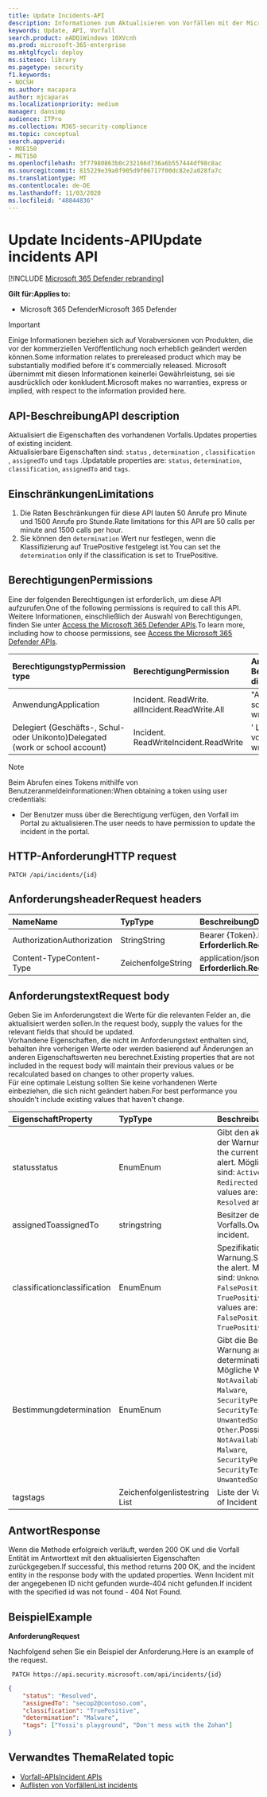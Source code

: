 ```yaml
---
title: Update Incidents-API
description: Informationen zum Aktualisieren von Vorfällen mit der Microsoft 365 Defender-API
keywords: Update, API, Vorfall
search.product: eADQiWindows 10XVcnh
ms.prod: microsoft-365-enterprise
ms.mktglfcycl: deploy
ms.sitesec: library
ms.pagetype: security
f1.keywords:
- NOCSH
ms.author: macapara
author: mjcaparas
ms.localizationpriority: medium
manager: dansimp
audience: ITPro
ms.collection: M365-security-compliance
ms.topic: conceptual
search.appverid:
- MOE150
- MET150
ms.openlocfilehash: 3f77980863b0c232166d736a6b557444df98c8ac
ms.sourcegitcommit: 815229e39a0f905d9f06717f00dc82e2a028fa7c
ms.translationtype: MT
ms.contentlocale: de-DE
ms.lasthandoff: 11/03/2020
ms.locfileid: "48844836"
---
```

# <a name="update-incidents-api"></a><span data-ttu-id="35328-104">Update Incidents-API</span><span class="sxs-lookup"><span data-stu-id="35328-104">Update incidents API</span></span>

[!INCLUDE [Microsoft 365 Defender rebranding](../includes/microsoft-defender.md)]


<span data-ttu-id="35328-105">**Gilt für:**</span><span class="sxs-lookup"><span data-stu-id="35328-105">**Applies to:**</span></span>
- <span data-ttu-id="35328-106">Microsoft 365 Defender</span><span class="sxs-lookup"><span data-stu-id="35328-106">Microsoft 365 Defender</span></span>

>[!IMPORTANT] 
><span data-ttu-id="35328-107">Einige Informationen beziehen sich auf Vorabversionen von Produkten, die vor der kommerziellen Veröffentlichung noch erheblich geändert werden können.</span><span class="sxs-lookup"><span data-stu-id="35328-107">Some information relates to prereleased product which may be substantially modified before it's commercially released.</span></span> <span data-ttu-id="35328-108">Microsoft übernimmt mit diesen Informationen keinerlei Gewährleistung, sei sie ausdrücklich oder konkludent.</span><span class="sxs-lookup"><span data-stu-id="35328-108">Microsoft makes no warranties, express or implied, with respect to the information provided here.</span></span>


## <a name="api-description"></a><span data-ttu-id="35328-109">API-Beschreibung</span><span class="sxs-lookup"><span data-stu-id="35328-109">API description</span></span>
<span data-ttu-id="35328-110">Aktualisiert die Eigenschaften des vorhandenen Vorfalls.</span><span class="sxs-lookup"><span data-stu-id="35328-110">Updates properties of existing incident.</span></span>
<br><span data-ttu-id="35328-111">Aktualisierbare Eigenschaften sind: ```status``` , ```determination``` , ```classification``` , ```assignedTo``` und ```tags``` .</span><span class="sxs-lookup"><span data-stu-id="35328-111">Updatable properties are: ```status```, ```determination```, ```classification```, ```assignedTo``` and ```tags```.</span></span>


## <a name="limitations"></a><span data-ttu-id="35328-112">Einschränkungen</span><span class="sxs-lookup"><span data-stu-id="35328-112">Limitations</span></span>
1. <span data-ttu-id="35328-113">Die Raten Beschränkungen für diese API lauten 50 Anrufe pro Minute und 1500 Anrufe pro Stunde.</span><span class="sxs-lookup"><span data-stu-id="35328-113">Rate limitations for this API are 50 calls per minute and 1500 calls per hour.</span></span>
2. <span data-ttu-id="35328-114">Sie können den ```determination``` Wert nur festlegen, wenn die Klassifizierung auf TruePositive festgelegt ist.</span><span class="sxs-lookup"><span data-stu-id="35328-114">You can set the ```determination``` only if the classification is set to TruePositive.</span></span>


## <a name="permissions"></a><span data-ttu-id="35328-115">Berechtigungen</span><span class="sxs-lookup"><span data-stu-id="35328-115">Permissions</span></span>
<span data-ttu-id="35328-116">Eine der folgenden Berechtigungen ist erforderlich, um diese API aufzurufen.</span><span class="sxs-lookup"><span data-stu-id="35328-116">One of the following permissions is required to call this API.</span></span> <span data-ttu-id="35328-117">Weitere Informationen, einschließlich der Auswahl von Berechtigungen, finden Sie unter [Access the Microsoft 365 Defender APIs](api-access.md).</span><span class="sxs-lookup"><span data-stu-id="35328-117">To learn more, including how to choose permissions, see [Access the Microsoft 365 Defender APIs](api-access.md).</span></span>

<span data-ttu-id="35328-118">Berechtigungstyp</span><span class="sxs-lookup"><span data-stu-id="35328-118">Permission type</span></span> |   <span data-ttu-id="35328-119">Berechtigung</span><span class="sxs-lookup"><span data-stu-id="35328-119">Permission</span></span>  |   <span data-ttu-id="35328-120">Anzeigename der Berechtigung</span><span class="sxs-lookup"><span data-stu-id="35328-120">Permission display name</span></span>
:---|:---|:---
<span data-ttu-id="35328-121">Anwendung</span><span class="sxs-lookup"><span data-stu-id="35328-121">Application</span></span> |   <span data-ttu-id="35328-122">Incident. ReadWrite. all</span><span class="sxs-lookup"><span data-stu-id="35328-122">Incident.ReadWrite.All</span></span> |    <span data-ttu-id="35328-123">"Alle Vorfälle lesen und schreiben"</span><span class="sxs-lookup"><span data-stu-id="35328-123">'Read and write all incidents'</span></span>
<span data-ttu-id="35328-124">Delegiert (Geschäfts-, Schul- oder Unikonto)</span><span class="sxs-lookup"><span data-stu-id="35328-124">Delegated (work or school account)</span></span> | <span data-ttu-id="35328-125">Incident. ReadWrite</span><span class="sxs-lookup"><span data-stu-id="35328-125">Incident.ReadWrite</span></span> | <span data-ttu-id="35328-126">' Lesen und Schreiben von Vorfällen '</span><span class="sxs-lookup"><span data-stu-id="35328-126">'Read and write incidents'</span></span>

>[!NOTE]
> <span data-ttu-id="35328-127">Beim Abrufen eines Tokens mithilfe von Benutzeranmeldeinformationen:</span><span class="sxs-lookup"><span data-stu-id="35328-127">When obtaining a token using user credentials:</span></span>
>- <span data-ttu-id="35328-128">Der Benutzer muss über die Berechtigung verfügen, den Vorfall im Portal zu aktualisieren.</span><span class="sxs-lookup"><span data-stu-id="35328-128">The user needs to have permission to update the incident in the portal.</span></span>


## <a name="http-request"></a><span data-ttu-id="35328-129">HTTP-Anforderung</span><span class="sxs-lookup"><span data-stu-id="35328-129">HTTP request</span></span>

```
PATCH /api/incidents/{id}
```

## <a name="request-headers"></a><span data-ttu-id="35328-130">Anforderungsheader</span><span class="sxs-lookup"><span data-stu-id="35328-130">Request headers</span></span>

<span data-ttu-id="35328-131">Name</span><span class="sxs-lookup"><span data-stu-id="35328-131">Name</span></span> | <span data-ttu-id="35328-132">Typ</span><span class="sxs-lookup"><span data-stu-id="35328-132">Type</span></span> | <span data-ttu-id="35328-133">Beschreibung</span><span class="sxs-lookup"><span data-stu-id="35328-133">Description</span></span>
:---|:---|:---
<span data-ttu-id="35328-134">Authorization</span><span class="sxs-lookup"><span data-stu-id="35328-134">Authorization</span></span> | <span data-ttu-id="35328-135">String</span><span class="sxs-lookup"><span data-stu-id="35328-135">String</span></span> | <span data-ttu-id="35328-136">Bearer {Token}.</span><span class="sxs-lookup"><span data-stu-id="35328-136">Bearer {token}.</span></span> <span data-ttu-id="35328-137">**Erforderlich**.</span><span class="sxs-lookup"><span data-stu-id="35328-137">**Required**.</span></span>
<span data-ttu-id="35328-138">Content-Type</span><span class="sxs-lookup"><span data-stu-id="35328-138">Content-Type</span></span> | <span data-ttu-id="35328-139">Zeichenfolge</span><span class="sxs-lookup"><span data-stu-id="35328-139">String</span></span> | <span data-ttu-id="35328-140">application/json.</span><span class="sxs-lookup"><span data-stu-id="35328-140">application/json.</span></span> <span data-ttu-id="35328-141">**Erforderlich**.</span><span class="sxs-lookup"><span data-stu-id="35328-141">**Required**.</span></span>


## <a name="request-body"></a><span data-ttu-id="35328-142">Anforderungstext</span><span class="sxs-lookup"><span data-stu-id="35328-142">Request body</span></span>
<span data-ttu-id="35328-143">Geben Sie im Anforderungstext die Werte für die relevanten Felder an, die aktualisiert werden sollen.</span><span class="sxs-lookup"><span data-stu-id="35328-143">In the request body, supply the values for the relevant fields that should be updated.</span></span>
<br><span data-ttu-id="35328-144">Vorhandene Eigenschaften, die nicht im Anforderungstext enthalten sind, behalten ihre vorherigen Werte oder werden basierend auf Änderungen an anderen Eigenschaftswerten neu berechnet.</span><span class="sxs-lookup"><span data-stu-id="35328-144">Existing properties that are not included in the request body will maintain their previous values or be recalculated based on changes to other property values.</span></span> 
<br><span data-ttu-id="35328-145">Für eine optimale Leistung sollten Sie keine vorhandenen Werte einbeziehen, die sich nicht geändert haben.</span><span class="sxs-lookup"><span data-stu-id="35328-145">For best performance you shouldn't include existing values that haven't change.</span></span>

<span data-ttu-id="35328-146">Eigenschaft</span><span class="sxs-lookup"><span data-stu-id="35328-146">Property</span></span> | <span data-ttu-id="35328-147">Typ</span><span class="sxs-lookup"><span data-stu-id="35328-147">Type</span></span> | <span data-ttu-id="35328-148">Beschreibung</span><span class="sxs-lookup"><span data-stu-id="35328-148">Description</span></span>
:---|:---|:---
<span data-ttu-id="35328-149">status</span><span class="sxs-lookup"><span data-stu-id="35328-149">status</span></span> | <span data-ttu-id="35328-150">Enum</span><span class="sxs-lookup"><span data-stu-id="35328-150">Enum</span></span> | <span data-ttu-id="35328-151">Gibt den aktuellen Status der Warnung an.</span><span class="sxs-lookup"><span data-stu-id="35328-151">Specifies the current status of the alert.</span></span> <span data-ttu-id="35328-152">Mögliche Werte sind: ```Active``` ```Resolved``` und ```Redirected``` .</span><span class="sxs-lookup"><span data-stu-id="35328-152">Possible values are: ```Active```, ```Resolved``` and ```Redirected```.</span></span>
<span data-ttu-id="35328-153">assignedTo</span><span class="sxs-lookup"><span data-stu-id="35328-153">assignedTo</span></span> | <span data-ttu-id="35328-154">string</span><span class="sxs-lookup"><span data-stu-id="35328-154">string</span></span> | <span data-ttu-id="35328-155">Besitzer des Vorfalls.</span><span class="sxs-lookup"><span data-stu-id="35328-155">Owner of the incident.</span></span>
<span data-ttu-id="35328-156">classification</span><span class="sxs-lookup"><span data-stu-id="35328-156">classification</span></span> | <span data-ttu-id="35328-157">Enum</span><span class="sxs-lookup"><span data-stu-id="35328-157">Enum</span></span> | <span data-ttu-id="35328-158">Spezifikation der Warnung.</span><span class="sxs-lookup"><span data-stu-id="35328-158">Specification of the alert.</span></span> <span data-ttu-id="35328-159">Mögliche Werte sind: ```Unknown```, ```FalsePositive``` und ```TruePositive```.</span><span class="sxs-lookup"><span data-stu-id="35328-159">Possible values are: ```Unknown```, ```FalsePositive```, ```TruePositive```.</span></span>
<span data-ttu-id="35328-160">Bestimmung</span><span class="sxs-lookup"><span data-stu-id="35328-160">determination</span></span> | <span data-ttu-id="35328-161">Enum</span><span class="sxs-lookup"><span data-stu-id="35328-161">Enum</span></span> | <span data-ttu-id="35328-162">Gibt die Bestimmung der Warnung an.</span><span class="sxs-lookup"><span data-stu-id="35328-162">Specifies the determination of the alert.</span></span> <span data-ttu-id="35328-163">Mögliche Werte: ```NotAvailable```, ```Apt```, ```Malware```, ```SecurityPersonnel```, ```SecurityTesting```, ```UnwantedSoftware```, ```Other```.</span><span class="sxs-lookup"><span data-stu-id="35328-163">Possible values are: ```NotAvailable```, ```Apt```, ```Malware```, ```SecurityPersonnel```, ```SecurityTesting```, ```UnwantedSoftware```, ```Other```.</span></span>
<span data-ttu-id="35328-164">tags</span><span class="sxs-lookup"><span data-stu-id="35328-164">tags</span></span> | <span data-ttu-id="35328-165">Zeichenfolgenliste</span><span class="sxs-lookup"><span data-stu-id="35328-165">string List</span></span> | <span data-ttu-id="35328-166">Liste der Vorfall Tags.</span><span class="sxs-lookup"><span data-stu-id="35328-166">List of Incident tags.</span></span>



## <a name="response"></a><span data-ttu-id="35328-167">Antwort</span><span class="sxs-lookup"><span data-stu-id="35328-167">Response</span></span>
<span data-ttu-id="35328-168">Wenn die Methode erfolgreich verläuft, werden 200 OK und die Vorfall Entität im Antworttext mit den aktualisierten Eigenschaften zurückgegeben.</span><span class="sxs-lookup"><span data-stu-id="35328-168">If successful, this method returns 200 OK, and the incident entity in the response body with the updated properties.</span></span> <span data-ttu-id="35328-169">Wenn Incident mit der angegebenen ID nicht gefunden wurde-404 nicht gefunden.</span><span class="sxs-lookup"><span data-stu-id="35328-169">If incident with the specified id was not found - 404 Not Found.</span></span>


## <a name="example"></a><span data-ttu-id="35328-170">Beispiel</span><span class="sxs-lookup"><span data-stu-id="35328-170">Example</span></span>

<span data-ttu-id="35328-171">**Anforderung**</span><span class="sxs-lookup"><span data-stu-id="35328-171">**Request**</span></span>

<span data-ttu-id="35328-172">Nachfolgend sehen Sie ein Beispiel der Anforderung.</span><span class="sxs-lookup"><span data-stu-id="35328-172">Here is an example of the request.</span></span>

```
 PATCH https://api.security.microsoft.com/api/incidents/{id}
```

```json
{
    "status": "Resolved",
    "assignedTo": "secop2@contoso.com",
    "classification": "TruePositive",
    "determination": "Malware",
    "tags": ["Yossi's playground", "Don't mess with the Zohan"]
}
```


## <a name="related-topic"></a><span data-ttu-id="35328-173">Verwandtes Thema</span><span class="sxs-lookup"><span data-stu-id="35328-173">Related topic</span></span>
- [<span data-ttu-id="35328-174">Vorfall-APIs</span><span class="sxs-lookup"><span data-stu-id="35328-174">Incident APIs</span></span>](api-incident.md)
- [<span data-ttu-id="35328-175">Auflisten von Vorfällen</span><span class="sxs-lookup"><span data-stu-id="35328-175">List incidents</span></span>](api-list-incidents.md)
